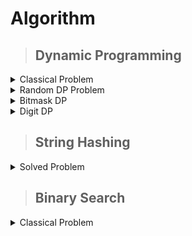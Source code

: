 # Algorithm

>## Dynamic Programming

<details markdown = "1"><summary>Classical Problem</summary>
 
  [Problem-01 : DP on Grid](https://pastebin.com/yXdsbtSn/) 

  [Problem-02 (Knapsack) : ](https://atcoder.jp/contests/dp/tasks/dp_d) [My Solution](https://atcoder.jp/contests/dp/submissions/44843831)
  
  [Problem-03 (Tree coloring) :](https://atcoder.jp/contests/dp/tasks/dp_p?lang=en) [My Solution](https://atcoder.jp/contests/dp/submissions/45479281)

  [Problem-04 (LCS) :](https://atcoder.jp/contests/dp/tasks/dp_f?lang=en) [My Solution](https://atcoder.jp/contests/dp/submissions/45485499)

  [Problem-05 (Longest palindromic subsequence) :](https://onlinejudge.org/index.php?option=com_onlinejudge&Itemid=8&page=show_problem&problem=2092)
   [My Solution](https://pastebin.com/aW7HZQ9g)

   [Problem-06 (Coin combination) :](https://cses.fi/problemset/task/1635/) [>>Recursive solution ](https://cses.fi/paste/70f34ecd7b59166b6c86ec/) [>>Iterative Solution](https://cses.fi/paste/554d4bb1fd5726696c870c/)


[Problem-07 (Game) :](https://atcoder.jp/contests/dp/tasks/dp_l) [>>Solution](https://atcoder.jp/contests/dp/submissions/45697711)


 [Problem-08 (candy) :](https://atcoder.jp/contests/dp/tasks/dp_m) [>>My Solution](https://atcoder.jp/contests/dp/submissions/45957131)

 [Problem-09 (LIS+segment tree+co-ordinate compression) :](https://cses.fi/problemset/task/1145) [>>My Solution](https://cses.fi/paste/14efe728903db3246c19fb/)[>>Solution with Binary search](https://cses.fi/paste/ca67fd3322a99abe6c1a6e/)

 [Problem-10 (LIS+Segment tree) :](https://atcoder.jp/contests/dp/tasks/dp_q) [>>My Solution](https://atcoder.jp/contests/dp/submissions/46026528)

 [Problem-11 (Task Schedulling) :](https://cses.fi/problemset/task/1140/) [>>My Solution](https://cses.fi/paste/6c072e640787358f6f894f/)

 [Problem-12 (DP on Tree) :](https://codeforces.com/problemset/problem/1771/D)[>> My Solution](https://codeforces.com/contest/1771/submission/229949125)

 
</details>

<details markdown = "1"><summary>Random DP Problem</summary>

 [Problem-01 (Knapsack Variation) : ](https://codeforces.com/contest/812/problem/B) &nbsp; [My Solution](https://codeforces.com/contest/812/submission/228498928)

 [Problem-02 (DP+DSU) : ](https://codeforces.com/contest/741/problem/B) &nbsp; [My Solution](https://codeforces.com/contest/741/submission/228521967)

 [Problem-03 (knapsack) :](https://codeforces.com/contest/225/problem/C) &nbsp; [My Solution](https://codeforces.com/contest/225/submission/229642302)

 [Problem-04 (knapsack) :](https://codeforces.com/contest/1829/problem/H) &nbsp; [My Solution](https://codeforces.com/contest/1829/submission/229644568)

 [Problem-05 (knapsack) :](https://codeforces.com/contest/1856/problem/E1) &nbsp; [My Solution](https://codeforces.com/contest/1856/submission/229957861)

 [Problem-06 (knapsack) :](https://atcoder.jp/contests/abc303/tasks/abc303_d) &nbsp; [My Solution](https://atcoder.jp/contests/abc303/submissions/47838660)

 [Problem-07 (knapsack) :](https://codeforces.com/contest/711/problem/C) &nbsp; [My Solution](https://codeforces.com/contest/711/submission/234183591)

 [Problem-08 (knapsack) :](https://atcoder.jp/contests/abc128/tasks/abc128_d?lang=en) &nbsp; [My Solution](https://atcoder.jp/contests/abc128/submissions/48961794)

 [Problem-09 (Combinatorics+DP) :](https://www.codechef.com/problems/DISTELE?tab=statement) &nbsp; [My Solution](https://www.codechef.com/viewsolution/1038963983)
 
 [Problem-10 :](https://atcoder.jp/contests/abc114/tasks/abc114_d) &nbsp; [My Solution](https://atcoder.jp/contests/abc114/submissions/49188212)

 [Problem-11 :](https://www.codechef.com/problems/EXACTSAVINGS) &nbsp; [My Solution](https://www.codechef.com/viewsolution/1039646106)
 
 </details>

 <details markdown = "1"><summary>Bitmask DP</summary>

 [Problme-01 :](https://www.codechef.com/problems/TSHIRTS?tab=statement) &nbsp; [My Solution](https://www.codechef.com/viewsolution/1033929156)

 [Problem-02 :(Classic Problem)](https://ideone.com/NcwIuX)

 [Problem-03 :(Classic Problem)](https://ideone.com/ZLdMET)
 
 </details>

  </details>

 <details markdown = "1"><summary>Digit DP</summary>

 [Problem-01 :(Classic Problem)](https://ideone.com/SLmUn6)

 [Problem-02 :](https://lightoj.com/problem/investigation) &nbsp; [My Solution](https://lightoj.com/submission/3028774)

 [Problem-03 :](https://codeforces.com/contest/1036/problem/C) &nbsp; [My Solution](https://codeforces.com/contest/1036/submission/240877328)

[Problem-04 :](https://www.spoj.com/problems/PR003004/) &nbsp; [My Solution ](https://ideone.com/et1Tmy)
 
 
 </details>

 >## String Hashing

<details markdown = "1"><summary>Solved Problem</summary>

[Problem-01 (Longest Common Substring) :](https://acm.timus.ru/problem.aspx?space=1&num=1517) &nbsp;[>> My Solution](https://pastebin.com/V7HF5sit)

[Problem-02 (Pattern Matching) :](https://cses.fi/problemset/task/1753/) &nbsp; [>> My Solution](https://cses.fi/paste/7e1b1cf11ea2a6ce71aae5/)

[Problem-03 (Divisors of string) :](https://cses.fi/problemset/task/1733/)[>> My Solution](https://cses.fi/paste/9a97782d2fb7cafb7228e7/)

[Problem-04 (Cyclic Rotation) :](https://codeforces.com/contest/727/problem/E) &nbsp; [>>My Solution](https://codeforces.com/contest/727/submission/229781852)

[Problem-05 (Longest Common Prefix) :](https://www.codechef.com/problems/INSQ15_A) &nbsp; [>> My Solution](https://www.codechef.com/viewsolution/1027294076)

[Problem-06 (Substring Counting):](https://cses.fi/problemset/task/2106/) &nbsp; [>> My Solution](https://cses.fi/paste/a61a997a1abc29aa728dfa/)

[Problem-07 (Smallest Cyclic Rotation):](https://cses.fi/problemset/task/1110/) &nbsp;  [>> My Solution](https://cses.fi/paste/b625ed547255d1f372da99/)

[Problem-08 (Longest Palindromic substring):](https://cses.fi/problemset/task/1111/) &nbsp; [>>My Solution](https://cses.fi/paste/7264daa2e28575e07507e6/)

[Problem-09 (Hasing + segment tree):](https://cses.fi/problemset/task/2420/) &nbsp; [>>My Solution](https://cses.fi/paste/9472b488935c0d95750c95/)

[Problem-10 (Number of palindromic substring):](https://acmp.ru/asp/do/index.asp?main=task&id_course=2&id_section=18&id_topic=43&id_problem=285&locale=en) &nbsp;
[>>My Solution](https://pastebin.com/iMMsWrtP)

[Problem-11 (Hasing+dp):](https://codeforces.com/problemset/problem/835/D) &nbsp; [>>My Solution](https://codeforces.com/contest/835/submission/233638499)

[Problem-12](https://codeforces.com/contest/1849/problem/C) &nbsp; [>>My Solution](https://codeforces.com/contest/1849/submission/233667289)


</details>
 
>## Binary Search
<details markdown = "1"><summary>Classical Problem</summary>
 
 [Problem-01:](https://codeforces.com/contest/1878/problem/E) [>>My Solution](https://codeforces.com/contest/1878/submission/225456730)
</details>
